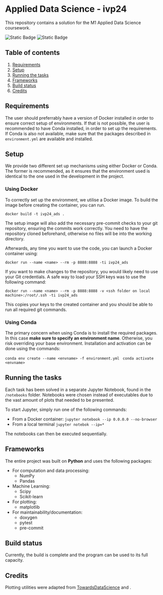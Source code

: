 # Applied Data Science - ivp24

This repository contains a solution for the M1 Applied Data Science coursework.

![Static Badge](https://img.shields.io/badge/build-passing-lime)
![Static Badge](https://img.shields.io/badge/logo-gitlab-blue?logo=gitlab)

## Table of contents
1. [Requirements](#requirements)
2. [Setup](#setup)
3. [Running the tasks](#running-the-tasks)
5. [Frameworks](#frameworks)
6. [Build status](#build-status)
7. [Credits](#credits)

## Requirements

The user should preferrably have a version of Docker installed in order to ensure correct setup of environments. If that is not possible, the user is recommended to have Conda installed, in order to set up the requirements. If Conda is also not available, make sure that the packages described in `environment.yml` are available and installed.

## Setup

We provide two different set up mechanisms using either Docker or Conda. The former is recommended, as it ensures that the environment used is identical to the one used in the development in the project.

### Using Docker

To correctly set up the environment, we utilise a Docker image. To build the image before creating the container, you can run.

```docker build -t ivp24_ads .```

The setup image will also add the necessary pre-commit checks to your git repository, ensuring the commits work correctly. You need to have the repository cloned beforehand, otherwise no files will be into the working directory.

Afterwards, any time you want to use the code, you can launch a Docker container using:

```docker run --name <name> --rm -p 8888:8888 -ti ivp24_ads```

If you want to make changes to the repository, you would likely need to use your Git credentials. A safe way to load your SSH keys was to use the following command:

```docker run --name <name> --rm -p 8888:8888 -v <ssh folder on local machine>:/root/.ssh -ti ivp24_ads```

This copies your keys to the created container and you should be able to run all required git commands.

### Using Conda

The primary concern when using Conda is to install the required packages. In this case **make sure to specify an environment name**. Otherwise, you risk overriding your base environment. Installation and activation can be done using the commands:

```conda env create --name <envname> -f environment.yml ```
```conda activate <envname> ```

## Running the tasks

Each task has been solved in a separate Jupyter Notebook, found in the `/notebooks` folder. Notebooks were chosen instead of executables due to the vast amount of plots that needed to be presented.

To start Jupyter, simply run one of the following commands:
- From a Docker container: ```jupyter notebook --ip 0.0.0.0 --no-browser```
- From a local terminal ```jupyter notebok --ip=*```

The notebooks can then be executed sequentially.
## Frameworks

The entire project was built on **Python** and uses the following packages:
- For computation and data processing:
    - NumPy
    - Pandas
- Machine Learning:
    - Scipy
    - Scikit-learn
- For plotting:
    - matplotlib
- For maintainability/documentation:
    - doxygen
    - pytest
    - pre-commit

## Build status
Currently, the build is complete and the program can be used to its full capacity.

## Credits

Plotting utilities were adapted from <a href="https://towardsdatascience.com/visualizing-clusters-with-pythons-matplolib-35ae03d87489">TowardsDataScience</a> and .
